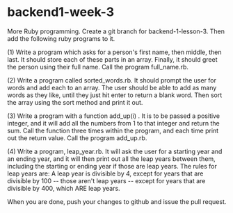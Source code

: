 # backend1-week-3

More Ruby programming.  Create a git branch for backend-1-lesson-3.  Then add the following ruby programs to it.

(1) Write a program which asks for a person's first name, then middle, then last.  It should store each of these parts in an array. Finally, it should greet the person using their full name.  Call the program full_name.rb.

(2) Write a program called sorted_words.rb.  It should prompt the user for words and add each to an array.  The user should be able to add as many words as they like, until they just hit enter to return a blank word. Then sort the array using the sort method and print it out. 

(3) Write a program with a function add_up(i) .  It is to be passed a positive integer, and it will add all the numbers from 1 to that integer and return the sum.  Call the function three times within the program, and each time print out the return value.  Call the program add_up.rb.

(4) Write a program, leap_year.rb.  It will ask the user for a starting year and an ending year, and it will then print out all the leap years between them, including the starting or ending year if those are leap years. The rules for leap years are: A leap year is divisible by 4, except for years that are divisible by 100 -- those aren't leap years -- except for years that are divisible by 400, which ARE leap years.

When you are done, push your changes to github and issue the pull request.
